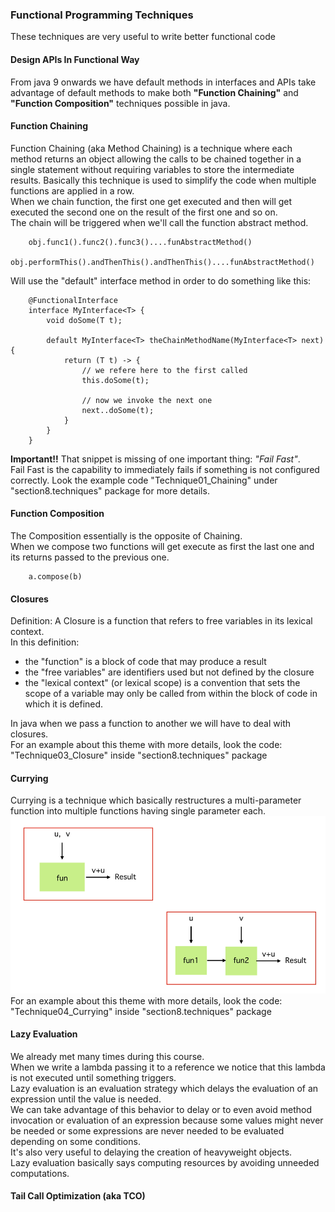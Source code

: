 ### Functional Programming Techniques
These techniques are very useful to write better functional code

#### Design APIs In Functional Way
From java 9 onwards we have default methods in interfaces and APIs take advantage of default methods to make both **"Function Chaining"** and **"Function Composition"** techniques possible in java.

#### Function Chaining
Function Chaining (aka Method Chaining) is a technique where each method returns an object allowing the calls to be chained together in a single statement without requiring variables to store the intermediate results.
Basically this technique is used to simplify the code when multiple functions are applied in a row.  
When we chain function, the first one get executed and then will get executed the second one on the result of the first one and so on.  
The chain will be triggered when we'll call the function abstract method.

        obj.func1().func2().func3()....funAbstractMethod()
        obj.performThis().andThenThis().andThenThis()....funAbstractMethod()

Will use the "default" interface method in order to do something like this:

        @FunctionalInterface
        interface MyInterface<T> {
            void doSome(T t);

            default MyInterface<T> theChainMethodName(MyInterface<T> next) {
                return (T t) -> {
                    // we refere here to the first called 
                    this.doSome(t);

                    // now we invoke the next one
                    next..doSome(t);
                }
            }
        }

**Important!!** That snippet is missing of one important thing: *"Fail Fast"*.  
Fail Fast is the capability to immediately fails if something is not configured correctly.
Look the example code "Technique01_Chaining" under "section8.techniques" package for more details.

#### Function Composition
The Composition essentially is the opposite of Chaining.  
When we compose two functions will get execute as first the last one and its returns passed to the previous one.

        a.compose(b)

#### Closures
Definition: A Closure is a function that refers to free variables in its lexical context.  
In this definition:
- the "function" is a block of code that may produce a result
- the "free variables" are identifiers used but not defined by the closure
- the "lexical context" (or lexical scope) is a convention that sets the scope of a variable may only be called from within the block of code in which it is defined.

In java when we pass a function to another we will have to deal with closures.  
For an example about this theme with more details, look the code: "Technique03_Closure" inside "section8.techniques" package

#### Currying
Currying is a technique which basically restructures a multi-parameter function into multiple functions having single parameter each.
![image info](./imgs/Screenshot_20240726_161417.png "Currying")
For an example about this theme with more details, look the code: "Technique04_Currying" inside "section8.techniques" package

#### Lazy Evaluation
We already met many times during this course.  
When we write a lambda passing it to a reference we notice that this lambda is not executed until something triggers.  
Lazy evaluation is an evaluation strategy which delays the evaluation of an expression until the value is needed.  
We can take advantage of this behavior to delay or to even avoid method invocation or evaluation of an expression because some values might never be needed or some expressions are never needed to be evaluated depending on some conditions.  
It's also very useful to delaying the creation of heavyweight objects.  
Lazy evaluation basically says computing resources by avoiding unneeded computations.

#### Tail Call Optimization (aka TCO)